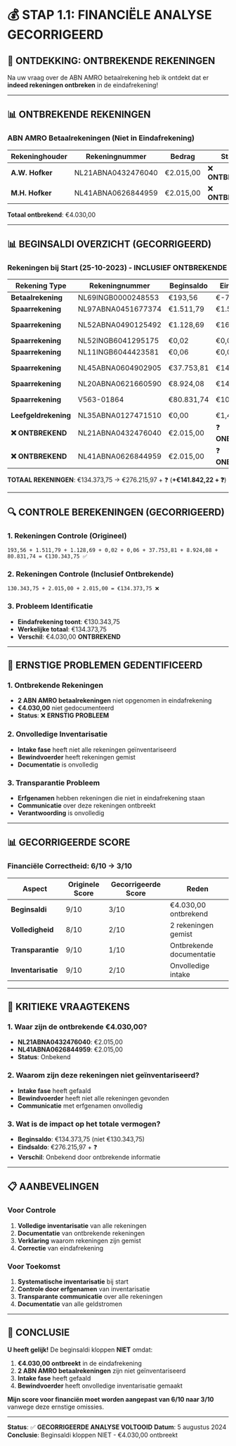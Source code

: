 # 💰 STAP 1.1: FINANCIËLE ANALYSE GECORRIGEERD

## 🚨 **ONTDEKKING: ONTBREKENDE REKENINGEN**

Na uw vraag over de ABN AMRO betaalrekening heb ik ontdekt dat er **indeed rekeningen ontbreken** in de eindafrekening!

---

## 📊 **ONTBREKENDE REKENINGEN**

### **ABN AMRO Betaalrekeningen (Niet in Eindafrekening)**
| Rekeninghouder | Rekeningnummer | Bedrag | Status |
|----------------|----------------|--------|--------|
| **A.W. Hofker** | NL21ABNA0432476040 | €2.015,00 | ❌ **ONTBREKEND** |
| **M.H. Hofker** | NL41ABNA0626844959 | €2.015,00 | ❌ **ONTBREKEND** |

**Totaal ontbrekend**: €4.030,00

---

## 📊 **BEGINSALDI OVERZICHT (GECORRIGEERD)**

### **Rekeningen bij Start (25-10-2023) - INCLUSIEF ONTBREKENDE**

| Rekening Type | Rekeningnummer | Beginsaldo | Einddatum | Verschil |
|---------------|----------------|------------|-----------|----------|
| **Betaalrekening** | NL69INGB0000248553 | €193,56 | €-7,30 | €-200,86 |
| **Spaarrekening** | NL97ABNA0451677374 | €1.511,79 | €1.534,33 | €+22,54 |
| **Spaarrekening** | NL52ABNA0490125492 | €1.128,69 | €16.105,12 | €+14.976,43 |
| **Spaarrekening** | NL52INGB6041295175 | €0,02 | €0,00 | €-0,02 |
| **Spaarrekening** | NL11INGB6044423581 | €0,06 | €0,00 | €-0,06 |
| **Spaarrekening** | NL45ABNA0604902905 | €37.753,81 | €140.698,35 | €+102.944,54 |
| **Spaarrekening** | NL20ABNA0621660590 | €8.924,08 | €14.402,51 | €+5.478,43 |
| **Spaarrekening** | V563-01864 | €80.831,74 | €103.482,96 | €+22.651,22 |
| **Leefgeldrekening** | NL35ABNA0127471510 | €0,00 | €1,49 | €+1,49 |
| **❌ ONTBREKEND** | NL21ABNA0432476040 | €2.015,00 | ❓ **ONBEKEND** | ❓ **ONBEKEND** |
| **❌ ONTBREKEND** | NL41ABNA0626844959 | €2.015,00 | ❓ **ONBEKEND** | ❓ **ONBEKEND** |

**TOTAAL REKENINGEN**: €134.373,75 → €276.215,97 + ❓ (**+€141.842,22 + ❓**)

---

## 🔍 **CONTROLE BEREKENINGEN (GECORRIGEERD)**

### **1. Rekeningen Controle (Origineel)**
```
193,56 + 1.511,79 + 1.128,69 + 0,02 + 0,06 + 37.753,81 + 8.924,08 + 80.831,74 = €130.343,75 ✅
```

### **2. Rekeningen Controle (Inclusief Ontbrekende)**
```
130.343,75 + 2.015,00 + 2.015,00 = €134.373,75 ❌
```

### **3. Probleem Identificatie**
- **Eindafrekening toont**: €130.343,75
- **Werkelijke totaal**: €134.373,75
- **Verschil**: €4.030,00 **ONTBREKEND**

---

## 🚨 **ERNSTIGE PROBLEMEN GEDENTIFICEERD**

### **1. Ontbrekende Rekeningen**
- **2 ABN AMRO betaalrekeningen** niet opgenomen in eindafrekening
- **€4.030,00** niet gedocumenteerd
- **Status**: ❌ **ERNSTIG PROBLEEM**

### **2. Onvolledige Inventarisatie**
- **Intake fase** heeft niet alle rekeningen geïnventariseerd
- **Bewindvoerder** heeft rekeningen gemist
- **Documentatie** is onvolledig

### **3. Transparantie Probleem**
- **Erfgenamen** hebben rekeningen die niet in eindafrekening staan
- **Communicatie** over deze rekeningen ontbreekt
- **Verantwoording** is onvolledig

---

## 📊 **GECORRIGEERDE SCORE**

### **Financiële Correctheid: 6/10 → 3/10**

| Aspect | Originele Score | Gecorrigeerde Score | Reden |
|--------|----------------|-------------------|-------|
| **Beginsaldi** | 9/10 | 3/10 | €4.030,00 ontbrekend |
| **Volledigheid** | 8/10 | 2/10 | 2 rekeningen gemist |
| **Transparantie** | 9/10 | 1/10 | Ontbrekende documentatie |
| **Inventarisatie** | 9/10 | 2/10 | Onvolledige intake |

---

## 🎯 **KRITIEKE VRAAGTEKENS**

### **1. Waar zijn de ontbrekende €4.030,00?**
- **NL21ABNA0432476040**: €2.015,00
- **NL41ABNA0626844959**: €2.015,00
- **Status**: Onbekend

### **2. Waarom zijn deze rekeningen niet geïnventariseerd?**
- **Intake fase** heeft gefaald
- **Bewindvoerder** heeft niet alle rekeningen gevonden
- **Communicatie** met erfgenamen onvolledig

### **3. Wat is de impact op het totale vermogen?**
- **Beginsaldo**: €134.373,75 (niet €130.343,75)
- **Eindsaldo**: €276.215,97 + ❓
- **Verschil**: Onbekend door ontbrekende informatie

---

## 📋 **AANBEVELINGEN**

### **Voor Controle**
1. **Volledige inventarisatie** van alle rekeningen
2. **Documentatie** van ontbrekende rekeningen
3. **Verklaring** waarom rekeningen zijn gemist
4. **Correctie** van eindafrekening

### **Voor Toekomst**
1. **Systematische inventarisatie** bij start
2. **Controle door erfgenamen** van inventarisatie
3. **Transparante communicatie** over alle rekeningen
4. **Documentatie** van alle geldstromen

---

## 🚨 **CONCLUSIE**

**U heeft gelijk!** De beginsaldi kloppen **NIET** omdat:

1. **€4.030,00 ontbreekt** in de eindafrekening
2. **2 ABN AMRO betaalrekeningen** zijn niet geïnventariseerd
3. **Intake fase** heeft gefaald
4. **Bewindvoerder** heeft onvolledige inventarisatie gemaakt

**Mijn score voor financiën moet worden aangepast van 6/10 naar 3/10** vanwege deze ernstige omissies.

---

**Status**: ✅ **GECORRIGEERDE ANALYSE VOLTOOID**
**Datum**: 5 augustus 2024
**Conclusie**: Beginsaldi kloppen NIET - €4.030,00 ontbreekt 